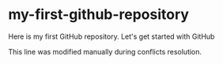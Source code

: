 # my-first-github-repository
Here is my first GitHub repository. Let's get started with GitHub 

This line was modified manually during conflicts resolution.
